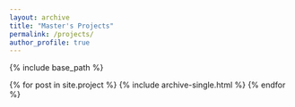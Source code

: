 ```yaml
---
layout: archive
title: "Master's Projects"
permalink: /projects/
author_profile: true
---
```


{% include base_path %}


{% for post in site.project %}
  {% include archive-single.html %}
{% endfor %}
